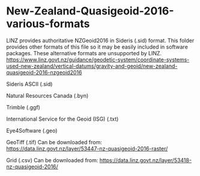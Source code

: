 # New-Zealand-Quasigeoid-2016-various-formats
LINZ provides authoritative NZGeoid2016 in Sideris (.sid) format. This folder provides other formats of this file so it may be easily included in software packages. These alternative formats are unsupported by LINZ. https://www.linz.govt.nz/guidance/geodetic-system/coordinate-systems-used-new-zealand/vertical-datums/gravity-and-geoid/new-zealand-quasigeoid-2016-nzgeoid2016

Sideris ASCII (.sid)

Natural Resources Canada (.byn)

Trimble (.ggf)

International Service for the Geoid (ISG) (.txt)

Eye4Software (.geo)

GeoTiff (.tif) Can be downloaded from: https://data.linz.govt.nz/layer/53447-nz-quasigeoid-2016-raster/

Grid (.csv) Can be downloaded from:  https://data.linz.govt.nz/layer/53418-nz-quasigeoid-2016/
